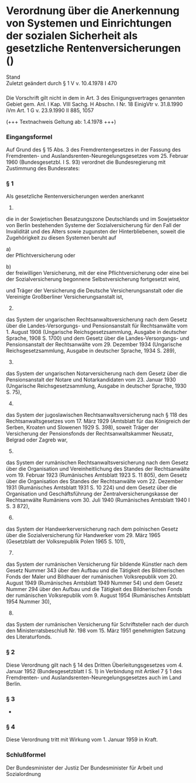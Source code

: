 Verordnung über die Anerkennung von Systemen und Einrichtungen der sozialen Sicherheit als gesetzliche Rentenversicherungen ()
==============================================================================================================================

Stand  
Zuletzt geändert durch § 1 V v. 10.4.1978 I 470

### 

Die Vorschrift gilt nicht in dem in Art. 3 des Einigungsvertrages genannten Gebiet gem. Anl. I Kap. VIII Sachg. H Abschn. I Nr. 18 EinigVtr v. 31.8.1990 iVm Art. 1 G v. 23.9.1990 II 885, 1057

(+++ Textnachweis Geltung ab: 1.4.1978 +++)

### Eingangsformel

Auf Grund des § 15 Abs. 3 des Fremdrentengesetzes in der Fassung des Fremdrenten- und Auslandsrenten-Neuregelungsgesetzes vom 25. Februar 1960 (Bundesgesetzbl. I S. 93) verordnet die Bundesregierung mit Zustimmung des Bundesrates:

### § 1

Als gesetzliche Rentenversicherungen werden anerkannt

1.  
die in der Sowjetischen Besatzungszone Deutschlands und im Sowjetsektor von Berlin bestehenden Systeme der Sozialversicherung für den Fall der Invalidität und des Alters sowie zugunsten der Hinterbliebenen, soweit die Zugehörigkeit zu diesen Systemen beruht auf

a)  
der Pflichtversicherung oder

b)  
der freiwilligen Versicherung, mit der eine Pflichtversicherung oder eine bei der Sozialversicherung begonnene Selbstversicherung fortgesetzt wird,

und Träger der Versicherung die Deutsche Versicherungsanstalt oder die Vereinigte Großberliner Versicherungsanstalt ist,

2.  
das System der ungarischen Rechtsanwaltsversicherung nach dem Gesetz über die Landes-Versorgungs- und Pensionsanstalt für Rechtsanwälte vom 1. August 1908 (Ungarische Reichsgesetzsammlung, Ausgabe in deutscher Sprache, 1908 S. 1700) und dem Gesetz über die Landes-Versorgungs- und Pensionsanstalt der Rechtsanwälte vom 29. Dezember 1934 (Ungarische Reichsgesetzsammlung, Ausgabe in deutscher Sprache, 1934 S. 289),

3.  
das System der ungarischen Notarversicherung nach dem Gesetz über die Pensionsanstalt der Notare und Notarkandidaten vom 23. Januar 1930 (Ungarische Reichsgesetzsammlung, Ausgabe in deutscher Sprache, 1930 S. 75),

4.  
das System der jugoslawischen Rechtsanwaltsversicherung nach § 118 des Rechtsanwaltsgesetzes vom 17. März 1929 (Amtsblatt für das Königreich der Serben, Kroaten und Slowenen 1929 S. 398), soweit Träger der Versicherung der Pensionsfonds der Rechtsanwaltskammer Neusatz, Belgrad oder Zagreb war,

5.  
das System der rumänischen Rechtsanwaltsversicherung nach dem Gesetz über die Organisation und Vereinheitlichung des Standes der Rechtsanwälte vom 19. Februar 1923 (Rumänisches Amtsblatt 1923 S. 11 805), dem Gesetz über die Organisation des Standes der Rechtsanwälte vom 22. Dezember 1931 (Rumänisches Amtsblatt 1931 S. 10 224) und dem Gesetz über die Organisation und Geschäftsführung der Zentralversicherungskasse der Rechtsanwälte Rumäniens vom 30. Juli 1940 (Rumänisches Amtsblatt 1940 I S. 3 872),

6.  
das System der Handwerkerversicherung nach dem polnischen Gesetz über die Sozialversicherung für Handwerker vom 29. März 1965 (Gesetzblatt der Volksrepublik Polen 1965 S. 101),

7.  
das System der rumänischen Versicherung für bildende Künstler nach dem Gesetz Nummer 343 über den Aufbau und die Tätigkeit des Bildnerischen Fonds der Maler und Bildhauer der rumänischen Volksrepublik vom 20. August 1949 (Rumänisches Amtsblatt 1949 Nummer 54) und dem Gesetz Nummer 294 über den Aufbau und die Tätigkeit des Bildnerischen Fonds der rumänischen Volksrepublik vom 9. August 1954 (Rumänisches Amtsblatt 1954 Nummer 30),

8.  
das System der rumänischen Versicherung für Schriftsteller nach der durch den Ministerratsbeschluß Nr. 198 vom 15. März 1951 genehmigten Satzung des Literaturfonds.

### § 2

Diese Verordnung gilt nach § 14 des Dritten Überleitungsgesetzes vom 4. Januar 1952 (Bundesgesetzblatt I S. 1) in Verbindung mit Artikel 7 § 1 des Fremdrenten- und Auslandsrenten-Neuregelungsgesetzes auch im Land Berlin.

### § 3

-

### § 4

Diese Verordnung tritt mit Wirkung vom 1. Januar 1959 in Kraft.

### Schlußformel

Der Bundesminister der Justiz
Der Bundesminister für Arbeit und Sozialordnung
